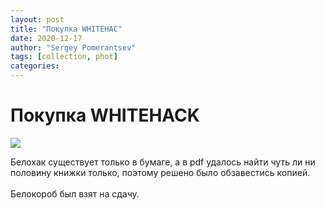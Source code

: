 ```yaml
---
layout: post
title: "Покупка WHITEHAC"
date: 2020-12-17
author: "Sergey Pomerantsev"
tags: [collection, phot]
categories:
---
```


# Покупка WHITEHACK

![](/images/_whitebox_and_whitehack.jpg)

Белохак существует только в бумаге, а в pdf удалось найти чуть ли ни половину книжки только, поэтому решено было обзавестись копией.\
\
Белокороб был взят на сдачу.
